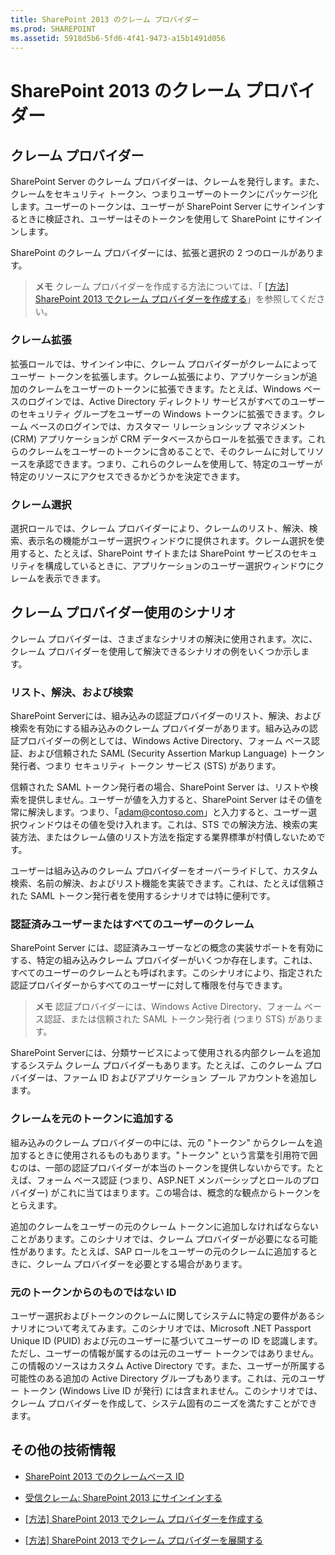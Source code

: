 ```yaml
---
title: SharePoint 2013 のクレーム プロバイダー
ms.prod: SHAREPOINT
ms.assetid: 5918d5b6-5fd6-4f41-9473-a15b1491d056
---
```



# SharePoint 2013 のクレーム プロバイダー

## クレーム プロバイダー

SharePoint Server のクレーム プロバイダーは、クレームを発行します。また、クレームをセキュリティ トークン、つまりユーザーのトークンにパッケージ化します。ユーザーのトークンは、ユーザーが SharePoint Server にサインインするときに検証され、ユーザーはそのトークンを使用して SharePoint にサインインします。
  
    
    
SharePoint のクレーム プロバイダーには、拡張と選択の 2 つのロールがあります。
  
    
    

> **メモ**
> クレーム プロバイダーを作成する方法については、「 [[方法] SharePoint 2013 でクレーム プロバイダーを作成する](how-to-create-a-claims-provider-in-sharepoint-2013.md)」を参照してください。 
  
    
    


### クレーム拡張

拡張ロールでは、サインイン中に、クレーム プロバイダーがクレームによってユーザー トークンを拡張します。クレーム拡張により、アプリケーションが追加のクレームをユーザーのトークンに拡張できます。たとえば、Windows ベースのログインでは、Active Directory ディレクトリ サービスがすべてのユーザーのセキュリティ グループをユーザーの Windows トークンに拡張できます。クレーム ベースのログインでは、カスタマー リレーションシップ マネジメント (CRM) アプリケーションが CRM データベースからロールを拡張できます。これらのクレームをユーザーのトークンに含めることで、そのクレームに対してリソースを承認できます。つまり、これらのクレームを使用して、特定のユーザーが特定のリソースにアクセスできるかどうかを決定できます。
  
    
    

### クレーム選択

選択ロールでは、クレーム プロバイダーにより、クレームのリスト、解決、検索、表示名の機能がユーザー選択ウィンドウに提供されます。クレーム選択を使用すると、たとえば、SharePoint サイトまたは SharePoint サービスのセキュリティを構成しているときに、アプリケーションのユーザー選択ウィンドウにクレームを表示できます。 
  
    
    

## クレーム プロバイダー使用のシナリオ

クレーム プロバイダーは、さまざまなシナリオの解決に使用されます。次に、クレーム プロバイダーを使用して解決できるシナリオの例をいくつか示します。
  
    
    

### リスト、解決、および検索

SharePoint Serverには、組み込みの認証プロバイダーのリスト、解決、および検索を有効にする組み込みのクレーム プロバイダーがあります。組み込みの認証プロバイダーの例としては、Windows Active Directory、フォーム ベース認証、および信頼された SAML (Security Assertion Markup Language) トークン発行者、つまり セキュリティ トークン サービス (STS) があります。 
  
    
    
信頼された SAML トークン発行者の場合、SharePoint Server は、リストや検索を提供しません。ユーザーが値を入力すると、SharePoint Server はその値を常に解決します。つまり、「adam@contoso.com」と入力すると、ユーザー選択ウィンドウはその値を受け入れます。これは、STS での解決方法、検索の実装方法、またはクレーム値のリスト方法を指定する業界標準が村債しないためです。
  
    
    
ユーザーは組み込みのクレーム プロバイダーをオーバーライドして、カスタム検索、名前の解決、およびリスト機能を実装できます。これは、たとえば信頼された SAML トークン発行者を使用するシナリオでは特に便利です。
  
    
    

### 認証済みユーザーまたはすべてのユーザーのクレーム

SharePoint Server には、認証済みユーザーなどの概念の実装サポートを有効にする、特定の組み込みクレーム プロバイダーがいくつか存在します。これは、すべてのユーザーのクレームとも呼ばれます。このシナリオにより、指定された認証プロバイダーからすべてのユーザーに対して権限を付与できます。
  
    
    

> **メモ**
> 認証プロバイダーには、Windows Active Directory、フォーム ベース認証、または信頼された SAML トークン発行者 (つまり STS) があります。 
  
    
    

SharePoint Serverには、分類サービスによって使用される内部クレームを追加するシステム クレーム プロバイダーもあります。たとえば、このクレーム プロバイダーは、ファーム ID およびアプリケーション プール アカウントを追加します。
  
    
    

### クレームを元のトークンに追加する

組み込みのクレーム プロバイダーの中には、元の "トークン" からクレームを追加するときに使用されるものもあります。"トークン" という言葉を引用符で囲むのは、一部の認証プロバイダーが本当のトークンを提供しないからです。たとえば、フォーム ベース認証 (つまり、ASP.NET メンバーシップとロールのプロバイダー) がこれに当てはまります。この場合は、概念的な観点からトークンをとらえます。
  
    
    
追加のクレームをユーザーの元のクレーム トークンに追加しなければならないことがあります。このシナリオでは、クレーム プロバイダーが必要になる可能性があります。たとえば、SAP ロールをユーザーの元のクレームに追加するときに、クレーム プロバイダーを必要とする場合があります。
  
    
    

### 元のトークンからのものではない ID

ユーザー選択およびトークンのクレームに関してシステムに特定の要件があるシナリオについて考えてみます。このシナリオでは、Microsoft .NET Passport Unique ID (PUID) および元のユーザーに基づいてユーザーの ID を認識します。ただし、ユーザーの情報が属するのは元のユーザー トークンではありません。この情報のソースはカスタム Active Directory です。また、ユーザーが所属する可能性のある追加の Active Directory グループもあります。これは、元のユーザー トークン (Windows Live ID が発行) には含まれません。このシナリオでは、クレーム プロバイダーを作成して、システム固有のニーズを満たすことができます。
  
    
    

## その他の技術情報
<a name="bk_addresources"> </a>


-  [SharePoint 2013 でのクレームベース ID](claims-based-identity-in-sharepoint-2013.md)
    
  
-  [受信クレーム: SharePoint 2013 にサインインする](incoming-claims-signing-into-sharepoint-2013.md)
    
  
-  [[方法] SharePoint 2013 でクレーム プロバイダーを作成する](how-to-create-a-claims-provider-in-sharepoint-2013.md)
    
  
-  [[方法] SharePoint 2013 でクレーム プロバイダーを展開する](how-to-deploy-a-claims-provider-in-sharepoint-2013.md)
    
  

